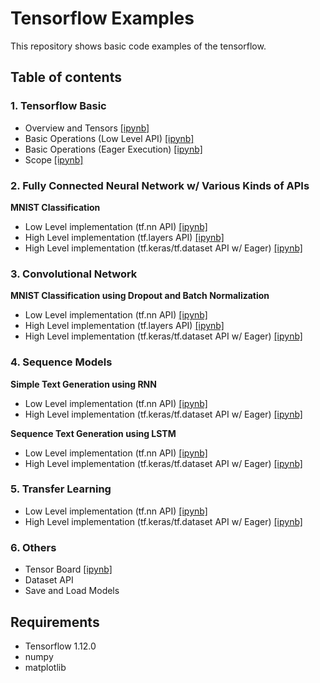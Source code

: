 # Tensorflow Examples
This repository shows basic code examples of the tensorflow.

## Table of contents
### 1. Tensorflow Basic
- Overview and Tensors [[ipynb]]()
- Basic Operations (Low Level API) [[ipynb]]()
- Basic Operations (Eager Execution) [[ipynb]]()
- Scope [[ipynb]]()

### 2. Fully Connected Neural Network w/ Various Kinds of APIs
__MNIST Classification__
- Low Level implementation (tf.nn API) [[ipynb]]()
- High Level implementation (tf.layers API) [[ipynb]]()
- High Level implementation (tf.keras/tf.dataset API w/ Eager) [[ipynb]]()

### 3. Convolutional Network
__MNIST Classification using Dropout and Batch Normalization__
- Low Level implementation (tf.nn API) [[ipynb]]()
- High Level implementation (tf.layers API) [[ipynb]]()
- High Level implementation (tf.keras/tf.dataset API w/ Eager) [[ipynb]]()

### 4. Sequence Models
__Simple Text Generation using RNN__
- Low Level implementation (tf.nn API) [[ipynb]]()
- High Level implementation (tf.keras/tf.dataset API w/ Eager) [[ipynb]]()

__Sequence Text Generation using LSTM__
- Low Level implementation (tf.nn API) [[ipynb]]()
- High Level implementation (tf.keras/tf.dataset API w/ Eager) [[ipynb]]()

### 5. Transfer Learning
- Low Level implementation (tf.nn API) [[ipynb]]()
- High Level implementation (tf.keras/tf.dataset API w/ Eager) [[ipynb]]()

### 6. Others
- Tensor Board [[ipynb]]()
- Dataset API
- Save and Load Models

## Requirements
- Tensorflow 1.12.0
- numpy
- matplotlib
